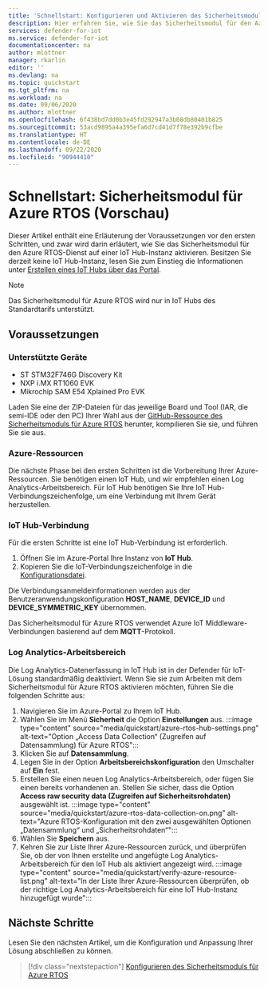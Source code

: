 ```yaml
---
title: 'Schnellstart: Konfigurieren und Aktivieren des Sicherheitsmoduls für Azure RTOS'
description: Hier erfahren Sie, wie Sie das Sicherheitsmodul für den Azure RTOS-Dienst in Ihren Azure IoT Hub integrieren und darin aktivieren.
services: defender-for-iot
ms.service: defender-for-iot
documentationcenter: na
author: mlottner
manager: rkarlin
editor: ''
ms.devlang: na
ms.topic: quickstart
ms.tgt_pltfrm: na
ms.workload: na
ms.date: 09/06/2020
ms.author: mlottner
ms.openlocfilehash: 6f438bd7dd0b3e45fd292947a3b08db80401b825
ms.sourcegitcommit: 53acd9895a4a395efa6d7cd41d7f78e392b9cfbe
ms.translationtype: HT
ms.contentlocale: de-DE
ms.lasthandoff: 09/22/2020
ms.locfileid: "90944410"
---
```

# <a name="quickstart-security-module-for-azure-rtos-preview"></a>Schnellstart: Sicherheitsmodul für Azure RTOS (Vorschau)

Dieser Artikel enthält eine Erläuterung der Voraussetzungen vor den ersten Schritten, und zwar wird darin erläutert, wie Sie das Sicherheitsmodul für den Azure RTOS-Dienst auf einer IoT Hub-Instanz aktivieren. Besitzen Sie derzeit keine IoT Hub-Instanz, lesen Sie zum Einstieg die Informationen unter [Erstellen eines IoT Hubs über das Portal](https://docs.microsoft.com/azure/iot-hub/iot-hub-create-through-portal).

> [!NOTE]
> Das Sicherheitsmodul für Azure RTOS wird nur in IoT Hubs des Standardtarifs unterstützt.

## <a name="prerequisites"></a>Voraussetzungen 

### <a name="supported-devices"></a>Unterstützte Geräte

- ST STM32F746G Discovery Kit
- NXP i.MX RT1060 EVK
- Mikrochip SAM E54 Xplained Pro EVK

Laden Sie eine der ZIP-Dateien für das jeweilige Board und Tool (IAR, die semi-IDE oder den PC) Ihrer Wahl aus der [GitHub-Ressource des Sicherheitsmoduls für Azure RTOS](hhtps://github.com/azure-rtos/azure-iot-preview/releases) herunter, kompilieren Sie sie, und führen Sie sie aus.

### <a name="azure-resources"></a>Azure-Ressourcen

Die nächste Phase bei den ersten Schritten ist die Vorbereitung Ihrer Azure-Ressourcen. Sie benötigen einen IoT Hub, und wir empfehlen einen Log Analytics-Arbeitsbereich. Für IoT Hub benötigen Sie Ihre IoT Hub-Verbindungszeichenfolge, um eine Verbindung mit Ihrem Gerät herzustellen. 
  
### <a name="iot-hub-connection"></a>IoT Hub-Verbindung

Für die ersten Schritte ist eine IoT Hub-Verbindung ist erforderlich. 

1. Öffnen Sie im Azure-Portal Ihre Instanz von **IoT Hub**.
1. Kopieren Sie die IoT-Verbindungszeichenfolge in die [Konfigurationsdatei](how-to-azure-rtos-security-module.md).


Die Verbindungsanmeldeinformationen werden aus der Benutzeranwendungskonfiguration **HOST_NAME**, **DEVICE_ID** und **DEVICE_SYMMETRIC_KEY** übernommen.

Das Sicherheitsmodul für Azure RTOS verwendet Azure IoT Middleware-Verbindungen basierend auf dem **MQTT**-Protokoll.


### <a name="log-analytics-workspace"></a>Log Analytics-Arbeitsbereich

Die Log Analytics-Datenerfassung in IoT Hub ist in der Defender für IoT-Lösung standardmäßig deaktiviert. Wenn Sie sie zum Arbeiten mit dem Sicherheitsmodul für Azure RTOS aktivieren möchten, führen Sie die folgenden Schritte aus: 
1. Navigieren Sie im Azure-Portal zu Ihrem IoT Hub.
1. Wählen Sie im Menü **Sicherheit** die Option **Einstellungen** aus.
   :::image type="content" source="media/quickstart/azure-rtos-hub-settings.png" alt-text="Option „Access Data Collection“ (Zugreifen auf Datensammlung) für Azure RTOS"::: 
1. Klicken Sie auf **Datensammlung**. 
1. Legen Sie in der Option **Arbeitsbereichskonfiguration** den Umschalter auf **Ein** fest. 
1. Erstellen Sie einen neuen Log Analytics-Arbeitsbereich, oder fügen Sie einen bereits vorhandenen an. Stellen Sie sicher, dass die Option **Access raw security data (Zugreifen auf Sicherheitsrohdaten)** ausgewählt ist. 
 :::image type="content" source="media/quickstart/azure-rtos-data-collection-on.png" alt-text="Azure RTOS-Konfiguration mit den zwei ausgewählten Optionen „Datensammlung“ und „Sicherheitsrohdaten“":::
1. Wählen Sie **Speichern** aus.
1. Kehren Sie zur Liste Ihrer Azure-Ressourcen zurück, und überprüfen Sie, ob der von Ihnen erstellte und angefügte Log Analytics-Arbeitsbereich für den IoT Hub als aktiviert angezeigt wird.
    :::image type="content" source="media/quickstart/verify-azure-resource-list.png" alt-text="In der Liste Ihrer Azure-Ressourcen überprüfen, ob der richtige Log Analytics-Arbeitsbereich für eine IoT Hub-Instanz hinzugefügt wurde"::: 

## <a name="next-steps"></a>Nächste Schritte

Lesen Sie den nächsten Artikel, um die Konfiguration und Anpassung Ihrer Lösung abschließen zu können.

> [!div class="nextstepaction"]
> [Konfigurieren des Sicherheitsmoduls für Azure RTOS](how-to-azure-rtos-security-module.md)
